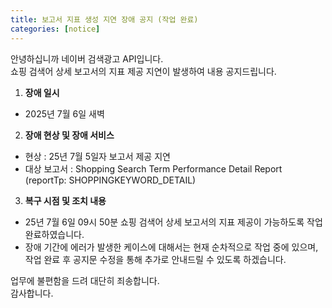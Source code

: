 ```yaml
---
title: 보고서 지표 생성 지연 장애 공지 (작업 완료)
categories: [notice]
---
```


안녕하십니까 네이버 검색광고 API입니다.<br>
쇼핑 검색어 상세 보고서의 지표 제공 지연이 발생하여 내용 공지드립니다.

1. **장애 일시** <br>
- 2025년 7월 6일 새벽


2.  **장애 현상 및 장애 서비스**<br>
- 현상 : 25년 7월 5일자 보고서 제공 지연 
- 대상 보고서 : Shopping Search Term Performance Detail Report (reportTp: SHOPPINGKEYWORD_DETAIL)


3. **복구 시점 및 조치 내용**<br>
- 25년 7월 6일 09시 50분 쇼핑 검색어 상세 보고서의 지표 제공이 가능하도록 작업 완료하였습니다.
- 장애 기간에 에러가 발생한 케이스에 대해서는 현재 순차적으로 작업 중에 있으며, 작업 완료 후 공지문 수정을 통해 추가로 안내드릴 수 있도록 하겠습니다.

업무에 불편함을 드려 대단히 죄송합니다. <br>
감사합니다.

